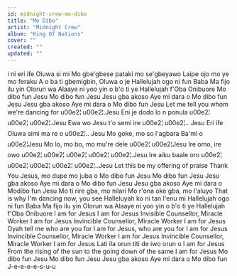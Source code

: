 ```yaml
---
id: midnight-crew-mo-dibo
title: "Mo Dibo"
artist: "Midnight Crew"
album: "King Of Nations"
cover: ""
created: ""
updated: ""
---
```


i ni eri ife Oluwa si mi
Mo gbe'gbese pataki mo se'gbeyawo
Laipe ojo mo ye mo feraku
A o ba ti gbemigbin, Oluwa o je
Hallelujah ogo ni fun Baba
Ma fijo ilu yin Olorun wa
Alaaye ni yoo yin o b'o ti ye
Hallelujah f'Oba Onibuore
Mo dibo fun Jesu
Mo dibo fun Jesu
Jesu gba akoso
Aye mi dara o
Mo dibo fun Jesu
Jesu gba akoso
Aye mi dara o
Mo dibo fun Jesu
Let me tell you whom we're dancing for u00e2¦ u00e2¦.Jesu
Eni je dodo lo n ponula u00e2¦ u00e2¦ u00e2¦.Jesu
Ewa wo Jesu t'o semi ire u00e2¦ u00e2¦.. Jesu
Eri ife Oluwa simi ma re o u00e2¦.. Jesu
Mo goke, mo so l'agbara Ba'mi o u00e2¦Jesu
Mo lo, mo bo, mo mu're dele u00e2¦ u00e2¦Jesu
Ire omo, ire owo u00e2¦ u00e2¦ u00e2¦ u00e2¦ u00e2¦.Jesu
Ire aiku baale oro u00e2¦ u00e2¦ u00e2¦ u00e2¦ u00e2¦..Jesu
Let this be my offering of praise
Thank You Jesus, mo dupe mo juba o
Mo dibo fun Jesu
Mo dibo fun Jesu
Jesu gba akoso
Aye mi dara o
Mo dibo fun Jesu
Jesu gba akoso
Aye mi dara o
Modibo fun Jesu
Mo ti rire gba, mo nilari
Mo r'ona oke gba, mo l'aluyo
That is why I'm dancing now, you see
Halleluyah  ko ni tan l'enu mi
Hallelujah ogo ni fun Baba
Ma fijo ilu yin Olorun wa
Alaaye ni yoo yin o b'o ti ye
Hallelujah f'Oba Onibuore
I am for Jesus
I am for Jesus
Invisible Counsellor, Miracle Worker
I am for Jesus
Invincible Counsellor, Miracle Worker
I am for Jesus
Oyah tell me who are you for
I am for Jesus, who are you for
I am for Jesus
Invincible Counsellor, Miracle Worker
I am for Jesus
Invincible Counsellor, Miracle Worker
I am for Jesus
Lati ila orun titi de iwo orun o
I am for Jesus
From the rising of the sun to the going down of the same
I am for Jesus
Mo dibo fun Jesu
Mo dibo fun Jesu
Jesu gba akoso
Aye mi dara o
Mo dibo fun J-e-e-e-e-s-u-u